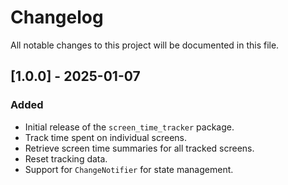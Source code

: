 # Changelog

All notable changes to this project will be documented in this file.

## [1.0.0] - 2025-01-07

### Added

- Initial release of the `screen_time_tracker` package.
- Track time spent on individual screens.
- Retrieve screen time summaries for all tracked screens.
- Reset tracking data.
- Support for `ChangeNotifier` for state management.
